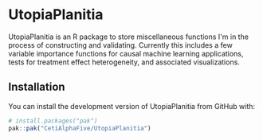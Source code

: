 # UtopiaPlanitia

UtopiaPlanitia is an R package to store miscellaneous functions I'm in the process of constructing and validating. Currently this includes a few variable importance functions for causal machine learning applications, tests for treatment effect heterogeneity, and associated visualizations. 

## Installation

You can install the development version of UtopiaPlanitia from GitHub with:

```r
# install.packages("pak")
pak::pak("CetiAlphaFive/UtopiaPlanitia")
